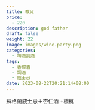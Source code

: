 ```yaml
---
title: 教父
price:
  - 220
description: god father
draft: false
weight: 22
image: images/wine-party.png
categories:
  - 啤酒調酒
tags:
  - 香甜酒
  - 調酒
  - 威士忌
date: 2023-08-22T20:21:14+08:00
---
```

 蘇格蘭威士忌＋杏仁酒 +櫻桃